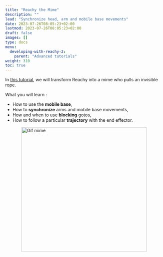 ```yaml
---
title: "Reachy the Mime"
description: ""
lead: "Synchronize head, arm and mobile base movements"
date: 2023-07-26T08:05:23+02:00
lastmod: 2023-07-26T08:05:23+02:00
draft: false
images: []
type: docs
menu:
  developing-with-reachy-2:
    parent: "Advanced tutorials"
weight: 310
toc: true
---
```


In [this tutorial](https://github.com/pollen-robotics/reachy2-tutorials/blob/main/2_Reachy_the_mime.ipynb),  we will transform Reachy into a mime who pulls an invisible rope.



What you will learn :

- How to use the **mobile base**,
- How to **synchronize** arms and mobile base movements,
- How and when to use **blocking** gotos,
- How to follow a particular **trajectory** with the end effector.


<img src="/gifs/tutorials/gif_rope.gif" alt="Gif mime" style="display: block; margin: 0 auto;" width="400"> 